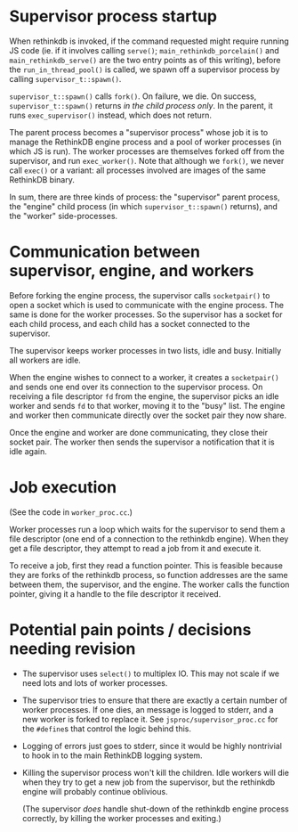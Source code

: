 # Supervisor process startup

When rethinkdb is invoked, if the command requested might require running JS
code (ie. if it involves calling `serve()`; `main_rethinkdb_porcelain()` and
`main_rethinkdb_serve()` are the two entry points as of this writing), before
the `run_in_thread_pool()` is called, we spawn off a supervisor process by
calling `supervisor_t::spawn()`.

`supervisor_t::spawn()` calls `fork()`. On failure, we die. On success,
`supervisor_t::spawn()` returns _in the child process only_. In the parent, it
runs `exec_supervisor()` instead, which does not return.

The parent process becomes a "supervisor process" whose job it is to manage the
RethinkDB engine process and a pool of worker processes (in which JS is run).
The worker processes are themselves forked off from the supervisor, and run
`exec_worker()`. Note that although we `fork()`, we never call `exec()` or a
variant: all processes involved are images of the same RethinkDB binary.

In sum, there are three kinds of process: the "supervisor" parent process, the
"engine" child process (in which `supervisor_t::spawn()` returns), and the
"worker" side-processes.

# Communication between supervisor, engine, and workers

Before forking the engine process, the supervisor calls `socketpair()` to open a
socket which is used to communicate with the engine process. The same is done
for the worker processes. So the supervisor has a socket for each child process,
and each child has a socket connected to the supervisor.

The supervisor keeps worker processes in two lists, idle and busy. Initially all
workers are idle.

When the engine wishes to connect to a worker, it creates a `socketpair()` and
sends one end over its connection to the supervisor process. On receiving a file
descriptor `fd` from the engine, the supervisor picks an idle worker and sends
`fd` to that worker, moving it to the "busy" list. The engine and worker then
communicate directly over the socket pair they now share.

Once the engine and worker are done communicating, they close their socket pair.
The worker then sends the supervisor a notification that it is idle again.

# Job execution

(See the code in `worker_proc.cc`.)

Worker processes run a loop which waits for the supervisor to send them a file
descriptor (one end of a connection to the rethinkdb engine). When they get a
file descriptor, they attempt to read a job from it and execute it.

To receive a job, first they read a function pointer. This is feasible because
they are forks of the rethinkdb process, so function addresses are the same
between them, the supervisor, and the engine. The worker calls the function
pointer, giving it a handle to the file descriptor it received.

# Potential pain points / decisions needing revision

- The supervisor uses `select()` to multiplex IO. This may not scale if we need
  lots and lots of worker processes.

- The supervisor tries to ensure that there are exactly a certain number of
  worker processes. If one dies, an message is logged to stderr, and a new
  worker is forked to replace it. See `jsproc/supervisor_proc.cc` for the
  `#define`s that control the logic behind this.

- Logging of errors just goes to stderr, since it would be highly nontrivial to
  hook in to the main RethinkDB logging system.

- Killing the supervisor process won't kill the children. Idle workers will die
  when they try to get a new job from the supervisor, but the rethinkdb engine
  will probably continue oblivious.

  (The supervisor *does* handle shut-down of the rethinkdb engine process
  correctly, by killing the worker processes and exiting.)
